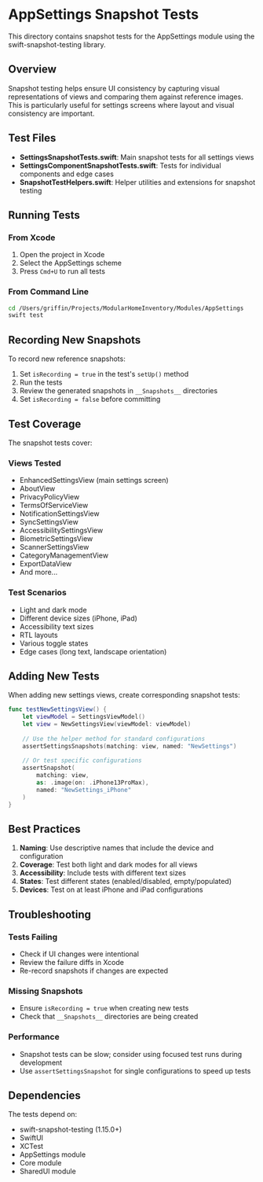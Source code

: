 # AppSettings Snapshot Tests

This directory contains snapshot tests for the AppSettings module using the swift-snapshot-testing library.

## Overview

Snapshot testing helps ensure UI consistency by capturing visual representations of views and comparing them against reference images. This is particularly useful for settings screens where layout and visual consistency are important.

## Test Files

- **SettingsSnapshotTests.swift**: Main snapshot tests for all settings views
- **SettingsComponentSnapshotTests.swift**: Tests for individual components and edge cases
- **SnapshotTestHelpers.swift**: Helper utilities and extensions for snapshot testing

## Running Tests

### From Xcode
1. Open the project in Xcode
2. Select the AppSettings scheme
3. Press `Cmd+U` to run all tests

### From Command Line
```bash
cd /Users/griffin/Projects/ModularHomeInventory/Modules/AppSettings
swift test
```

## Recording New Snapshots

To record new reference snapshots:

1. Set `isRecording = true` in the test's `setUp()` method
2. Run the tests
3. Review the generated snapshots in `__Snapshots__` directories
4. Set `isRecording = false` before committing

## Test Coverage

The snapshot tests cover:

### Views Tested
- EnhancedSettingsView (main settings screen)
- AboutView
- PrivacyPolicyView
- TermsOfServiceView
- NotificationSettingsView
- SyncSettingsView
- AccessibilitySettingsView
- BiometricSettingsView
- ScannerSettingsView
- CategoryManagementView
- ExportDataView
- And more...

### Test Scenarios
- Light and dark mode
- Different device sizes (iPhone, iPad)
- Accessibility text sizes
- RTL layouts
- Various toggle states
- Edge cases (long text, landscape orientation)

## Adding New Tests

When adding new settings views, create corresponding snapshot tests:

```swift
func testNewSettingsView() {
    let viewModel = SettingsViewModel()
    let view = NewSettingsView(viewModel: viewModel)
    
    // Use the helper method for standard configurations
    assertSettingsSnapshots(matching: view, named: "NewSettings")
    
    // Or test specific configurations
    assertSnapshot(
        matching: view,
        as: .image(on: .iPhone13ProMax),
        named: "NewSettings_iPhone"
    )
}
```

## Best Practices

1. **Naming**: Use descriptive names that include the device and configuration
2. **Coverage**: Test both light and dark modes for all views
3. **Accessibility**: Include tests with different text sizes
4. **States**: Test different states (enabled/disabled, empty/populated)
5. **Devices**: Test on at least iPhone and iPad configurations

## Troubleshooting

### Tests Failing
- Check if UI changes were intentional
- Review the failure diffs in Xcode
- Re-record snapshots if changes are expected

### Missing Snapshots
- Ensure `isRecording = true` when creating new tests
- Check that `__Snapshots__` directories are being created

### Performance
- Snapshot tests can be slow; consider using focused test runs during development
- Use `assertSettingsSnapshot` for single configurations to speed up tests

## Dependencies

The tests depend on:
- swift-snapshot-testing (1.15.0+)
- SwiftUI
- XCTest
- AppSettings module
- Core module  
- SharedUI module